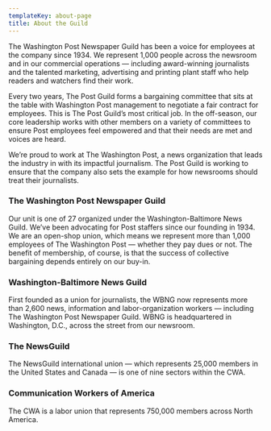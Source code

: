 ```yaml
---
templateKey: about-page
title: About the Guild
---
```


The Washington Post Newspaper Guild has been a voice for employees at the company since 1934. We represent 1,000 people across the newsroom and in our commercial operations — including award-winning journalists and the talented marketing, advertising and printing plant staff who help readers and watchers find their work.

Every two years, The Post Guild forms a bargaining committee that sits at the table with Washington Post management to negotiate a fair contract for employees. This is The Post Guild’s most critical job. In the off-season, our core leadership works with other members on a variety of committees to ensure Post employees feel empowered and that their needs are met and voices are heard.

We’re proud to work at The Washington Post, a news organization that leads the industry in with its impactful journalism. The Post Guild is working to ensure that the company also sets the example for how newsrooms should treat their journalists.

### The Washington Post Newspaper Guild

Our unit is one of 27 organized under the Washington-Baltimore News Guild. We’ve been advocating for Post staffers since our founding in 1934. We are an open-shop union, which means we represent more than 1,000 employees of The Washington Post — whether they pay dues or not. The benefit of membership, of course, is that the success of collective bargaining depends entirely on our buy-in.

### Washington-Baltimore News Guild

First founded as a union for journalists, the WBNG now represents more than 2,600 news, information and labor-organization workers — including The Washington Post Newspaper Guild. WBNG is headquartered in Washington, D.C., across the street from our newsroom.

### The NewsGuild

The NewsGuild international union — which represents 25,000 members in the United States and Canada — is one of nine sectors within the CWA.

### Communication Workers of America

The CWA is a labor union that represents 750,000 members across North America.
